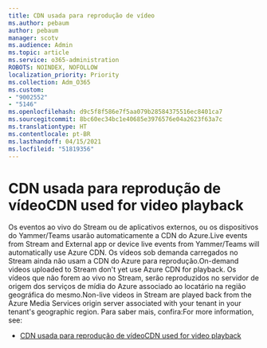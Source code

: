 ```yaml
---
title: CDN usada para reprodução de vídeo
ms.author: pebaum
author: pebaum
manager: scotv
ms.audience: Admin
ms.topic: article
ms.service: o365-administration
ROBOTS: NOINDEX, NOFOLLOW
localization_priority: Priority
ms.collection: Adm_O365
ms.custom:
- "9002552"
- "5146"
ms.openlocfilehash: d9c5f8f586e7f5aa079b28584375516ec8401ca7
ms.sourcegitcommit: 8bc60ec34bc1e40685e3976576e04a2623f63a7c
ms.translationtype: HT
ms.contentlocale: pt-BR
ms.lasthandoff: 04/15/2021
ms.locfileid: "51819356"
---
```

# <a name="cdn-used-for-video-playback"></a><span data-ttu-id="e1d9f-102">CDN usada para reprodução de vídeo</span><span class="sxs-lookup"><span data-stu-id="e1d9f-102">CDN used for video playback</span></span>

<span data-ttu-id="e1d9f-103">Os eventos ao vivo do Stream ou de aplicativos externos, ou os dispositivos do Yammer/Teams usarão automaticamente a CDN do Azure.</span><span class="sxs-lookup"><span data-stu-id="e1d9f-103">Live events from Stream and External app or device live events from Yammer/Teams will automatically use Azure CDN.</span></span> <span data-ttu-id="e1d9f-104">Os vídeos sob demanda carregados no Stream ainda não usam a CDN do Azure para reprodução.</span><span class="sxs-lookup"><span data-stu-id="e1d9f-104">On-demand videos uploaded to Stream don't yet use Azure CDN for playback.</span></span> <span data-ttu-id="e1d9f-105">Os vídeos que não forem ao vivo no Stream, serão reproduzidos no servidor de origem dos serviços de mídia do Azure associado ao locatário na região geográfica do mesmo.</span><span class="sxs-lookup"><span data-stu-id="e1d9f-105">Non-live videos in Stream are played back from the Azure Media Services origin server associated with your tenant in your tenant's geographic region.</span></span> <span data-ttu-id="e1d9f-106">Para saber mais, confira:</span><span class="sxs-lookup"><span data-stu-id="e1d9f-106">For more information, see:</span></span>

- [<span data-ttu-id="e1d9f-107">CDN usada para reprodução de vídeo</span><span class="sxs-lookup"><span data-stu-id="e1d9f-107">CDN used for video playback</span></span>](https://docs.microsoft.com/stream/network-overview#cdn-used-for-video-playback)
